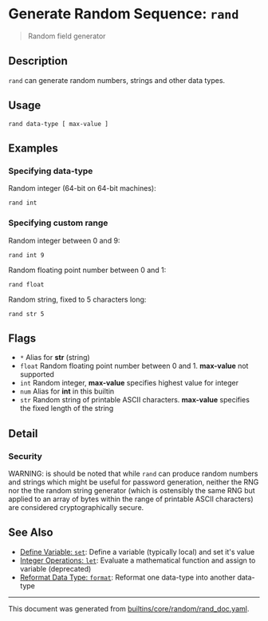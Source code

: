 # Generate Random Sequence: `rand`

> Random field generator

## Description

`rand` can generate random numbers, strings and other data types.

## Usage

```
rand data-type [ max-value ]
```

## Examples

### Specifying data-type

Random integer (64-bit on 64-bit machines):

```
rand int
```

### Specifying custom range

Random integer between 0 and 9:

```
rand int 9
```

Random floating point number between 0 and 1:

```
rand float
```

Random string, fixed to 5 characters long:

```
rand str 5
```

## Flags

* `*`
    Alias for **str** (string)
* `float`
    Random floating point number between 0 and 1. **max-value** not supported
* `int`
    Random integer, **max-value** specifies highest value for integer
* `num`
    Alias for **int** in this builtin
* `str`
    Random string of printable ASCII characters. **max-value** specifies the fixed length of the string

## Detail

### Security

WARNING: is should be noted that while `rand` can produce random numbers and
strings which might be useful for password generation, neither the RNG nor the
the random string generator (which is ostensibly the same RNG but applied to an
array of bytes within the range of printable ASCII characters) are considered
cryptographically secure.

## See Also

* [Define Variable: `set`](../commands/set.md):
  Define a variable (typically local) and set it's value
* [Integer Operations: `let`](../deprecated/let.md):
  Evaluate a mathematical function and assign to variable (deprecated)
* [Reformat Data Type: `format`](../commands/format.md):
  Reformat one data-type into another data-type

<hr/>

This document was generated from [builtins/core/random/rand_doc.yaml](https://github.com/lmorg/murex/blob/master/builtins/core/random/rand_doc.yaml).